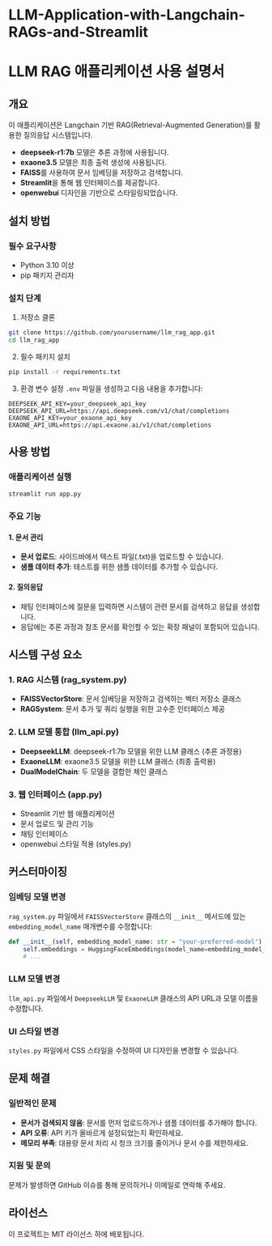 # LLM-Application-with-Langchain-RAGs-and-Streamlit
# LLM RAG 애플리케이션 사용 설명서

## 개요
이 애플리케이션은 Langchain 기반 RAG(Retrieval-Augmented Generation)를 활용한 질의응답 시스템입니다. 
- **deepseek-r1:7b** 모델은 추론 과정에 사용됩니다.
- **exaone3.5** 모델은 최종 출력 생성에 사용됩니다.
- **FAISS**를 사용하여 문서 임베딩을 저장하고 검색합니다.
- **Streamlit**을 통해 웹 인터페이스를 제공합니다.
- **openwebui** 디자인을 기반으로 스타일링되었습니다.

## 설치 방법

### 필수 요구사항
- Python 3.10 이상
- pip 패키지 관리자

### 설치 단계
1. 저장소 클론
```bash
git clone https://github.com/yourusername/llm_rag_app.git
cd llm_rag_app
```

2. 필수 패키지 설치
```bash
pip install -r requirements.txt
```

3. 환경 변수 설정
`.env` 파일을 생성하고 다음 내용을 추가합니다:
```
DEEPSEEK_API_KEY=your_deepseek_api_key
DEEPSEEK_API_URL=https://api.deepseek.com/v1/chat/completions
EXAONE_API_KEY=your_exaone_api_key
EXAONE_API_URL=https://api.exaone.ai/v1/chat/completions
```

## 사용 방법

### 애플리케이션 실행
```bash
streamlit run app.py
```

### 주요 기능

#### 1. 문서 관리
- **문서 업로드**: 사이드바에서 텍스트 파일(.txt)을 업로드할 수 있습니다.
- **샘플 데이터 추가**: 테스트를 위한 샘플 데이터를 추가할 수 있습니다.

#### 2. 질의응답
- 채팅 인터페이스에 질문을 입력하면 시스템이 관련 문서를 검색하고 응답을 생성합니다.
- 응답에는 추론 과정과 참조 문서를 확인할 수 있는 확장 패널이 포함되어 있습니다.

## 시스템 구성 요소

### 1. RAG 시스템 (rag_system.py)
- **FAISSVectorStore**: 문서 임베딩을 저장하고 검색하는 벡터 저장소 클래스
- **RAGSystem**: 문서 추가 및 쿼리 실행을 위한 고수준 인터페이스 제공

### 2. LLM 모델 통합 (llm_api.py)
- **DeepseekLLM**: deepseek-r1:7b 모델을 위한 LLM 클래스 (추론 과정용)
- **ExaoneLLM**: exaone3.5 모델을 위한 LLM 클래스 (최종 출력용)
- **DualModelChain**: 두 모델을 결합한 체인 클래스

### 3. 웹 인터페이스 (app.py)
- Streamlit 기반 웹 애플리케이션
- 문서 업로드 및 관리 기능
- 채팅 인터페이스
- openwebui 스타일 적용 (styles.py)

## 커스터마이징

### 임베딩 모델 변경
`rag_system.py` 파일에서 `FAISSVectorStore` 클래스의 `__init__` 메서드에 있는 `embedding_model_name` 매개변수를 수정합니다:

```python
def __init__(self, embedding_model_name: str = "your-preferred-model"):
    self.embeddings = HuggingFaceEmbeddings(model_name=embedding_model_name)
    # ...
```

### LLM 모델 변경
`llm_api.py` 파일에서 `DeepseekLLM` 및 `ExaoneLLM` 클래스의 API URL과 모델 이름을 수정합니다.

### UI 스타일 변경
`styles.py` 파일에서 CSS 스타일을 수정하여 UI 디자인을 변경할 수 있습니다.

## 문제 해결

### 일반적인 문제
- **문서가 검색되지 않음**: 문서를 먼저 업로드하거나 샘플 데이터를 추가해야 합니다.
- **API 오류**: API 키가 올바르게 설정되었는지 확인하세요.
- **메모리 부족**: 대용량 문서 처리 시 청크 크기를 줄이거나 문서 수를 제한하세요.

### 지원 및 문의
문제가 발생하면 GitHub 이슈를 통해 문의하거나 이메일로 연락해 주세요.

## 라이선스
이 프로젝트는 MIT 라이선스 하에 배포됩니다.
